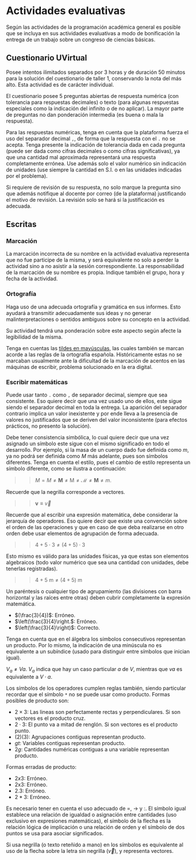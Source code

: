 # Actividades evaluativas

Según las actividades de la programación académica general es posible que se incluya en sus actividades evaluativas a modo de bonificación la entrega de un trabajo sobre un congreso de ciencias básicas.  

## Cuestionario UVirtual

Posee intentos ilimitados separados por 3 horas y de duración 50 minutos para la solución del cuestionario de taller 1, conservando la nota del más alto. Esta actividad es de carácter individual.  

El cuestionario posee 5 preguntas abiertas de respuesta numérica (con tolerancia para respuestas decimales) o texto (para algunas respuestas especiales como la indicación del infinito o de no aplicar). La mayor parte de preguntas no dan ponderación intermedia (es buena o mala la respuesta).  

Para las respuestas numéricas, tenga en cuenta que la plataforma fuerza el uso del separador decimal `,`, de forma que la respuesta con el `.` no se acepta. Tenga presente la indicación de tolerancia dada en cada pregunta (puede ser dada como cifras decimales o como cifras significativas), ya que una cantidad mal aproximada representará una respuesta completamente errónea. Use además solo el valor numérico sin indicación de unidades (use siempre la cantidad en S.I. o en las unidades indicadas por el problema).  

Si requiere de revisión de su respuesta, no solo marque la pregunta sino que además notifique al docente por correo (de la plataforma) justificando el motivo de revisión. La revisión solo se hará si la justificación es adecuada.  

## Escritas


### Marcación

La marcación incorrecta de su nombre en la actividad evaluativa representa que no fue participe de la misma, y será equivalente no solo a perder la actividad sino a no asistir a la sesión correspondiente. La responsabilidad de la marcación de su nombre es propia. Indique también el grupo, hora y fecha de la actividad.  

### Ortografía

Haga uso de una adecuada ortografía y gramática en sus informes. Esto ayudará a transmitir adecuadamente sus ideas y no generar malinterpretaciones o sentidos ambiguos sobre su concepto en la actividad.  

Su actividad tendrá una ponderación sobre este aspecto según afecte la legibilidad de la misma.  

Tenga en cuentas las [tildes en mayúsculas](http://www.rae.es/consultas/tilde-en-las-mayusculas "Tilde en las mayúsculas. Real Academia Española. Consultado el 19 de febrero de 2017."), las cuales también se marcan acorde a las reglas de la ortografía española. Históricamente estas no se marcaban usualmente ante la dificultad de la marcación de acentos en las máquinas de escribir, problema solucionado en la era digital.  

### Escribir matemáticas

Puede usar tanto `.` como `,` de separador decimal, siempre que sea consistente. Eso quiere decir que una vez usado uno de ellos, este sigue siendo el separador decimal en toda la entrega. La aparición del separador contrario implica un valor inexistente y por ende lleva a la presencia de valores no justificados que se deriven del valor inconsistente (para efectos prácticos, no presento la solución).  

Debe tener consistencia simbólica, lo cual quiere decir que una vez asignado un símbolo este sigue con el mismo significado en todo el desarrollo. Por ejemplo, si la masa de un cuerpo dado fue definida como $m$, ya no podrá ser definida como $M$ más adelante, pues son símbolos diferentes. Tenga en cuenta el estilo, pues el cambio de estilo representa un símbolo diferente, como se ilustra a continuación:  
>>$M = \mathit{M} \neq \mathbf{M} \neq \mathrm{M} \neq \mathcal{M} \neq \boldsymbol{M}\neq m$.  

Recuerde que la negrilla corresponde a vectores.  

>>$\boldsymbol{v}\equiv\vec{v}$

Recuerde que al escribir una expresión matemática, debe considerar la jerarquía de operadores. Eso quiere decir que existe una convención sobre el orden de las operaciones y que en caso de que deba realizarse en otro orden debe usar elementos de agrupación de forma adecuada.  

>>$4 + 5 \cdot 3 \neq (4+5)\cdot3$

Esto mismo es válido para las unidades físicas, ya que estas son elementos algebraicos (todo valor numérico que sea una cantidad con unidades, debe tenerlas registradas).  

>>$4 + 5\ \mathrm{m} \neq (4+5)\ \mathrm{m}$

Un paréntesis o cualquier tipo de agrupamiento (las divisiones con barra horizontal y las raíces entre otras) deben cubrir completamente la expresión matemática.  

+   $(\frac{3}{4})$: Erróneo.  
+   $\left(\frac{3}{4}\right.$: Erróneo.  
+   $\left(\frac{3}{4}\right)$: Correcto.  

Tenga en cuenta que en el álgebra los símbolos consecutivos representan un producto. Por lo mismo, la indicación de una minúscula no es equivalente a un subíndice (usado para distinguir entre símbolos que inician igual).  

$V_a \neq Va$. $V_a$ indica que hay un caso particular $a$ de $V$, mientras que $va$ es equivalente a $V\cdot a$.  

Los símbolos de los operadores cumplen reglas también, siendo particular recordar que el símbolo `*` no se puede usar como producto. Formas posibles de producto son:  

+   $2\times 3$: Las lineas son perfectamente rectas y perpendiculares. Si son vectores es el producto cruz.  
+   $2\cdot 3$: El punto va a mitad de renglón. Si son vectores es el producto punto.  
+   $(2)(3)$: Agrupaciones contiguas representan producto.  
+   $gt$: Variables contiguas representan producto.  
+   $2g$: Cantidades numéricas contiguas a una variable representan producto.  

Formas erradas de producto:  
+   $2x3$: Erróneo.  
+   2x3: Erróneo.  
+   2.3: Erróneo.  
+   $2*3$: Erróneo.  

Es necesario tener en cuenta el uso adecuado de $=$, $\rightarrow$ y :. El símbolo igual establece una relación de igualdad o asignación entre cantidades (uso exclusivo en expresiones matemáticas), el símbolo de la flecha es la relación lógica de implicación o una relación de orden y el símbolo de dos puntos se usa para asociar significados.  

Si usa negrilla (o texto reteñido a mano) en los símbolos es equivalente al uso de la flecha sobre la letra sin negrilla ($\vec{v}$), y representa vectores.  
